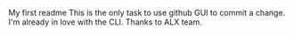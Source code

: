 My first readme
This is the only task to use github GUI to commit a change.
I'm already in love with the CLI.
Thanks to ALX team.
